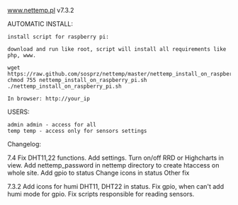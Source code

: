 www.nettemp.pl v7.3.2

AUTOMATIC INSTALL:

    install script for raspberry pi:

    download and run like root, script will install all requirements like php, www.
    
    wget https://raw.github.com/sosprz/nettemp/master/nettemp_install_on_raspberry_pi.sh
    chmod 755 nettemp_install_on_raspberry_pi.sh
    ./nettemp_install_on_raspberry_pi.sh
    
    In browser: http://your_ip

USERS:

    admin admin - access for all
    temp temp - access only for sensors settings

Changelog:

7.4
Fix DHT11,22 functions.
Add settings.
Turn on/off RRD or Highcharts in view. 
Add nettemp_password in nettemp directory to create htaccess on whole site.
Add gpio to status
Change icons in status
Other fix

7.3.2
Add icons for humi DHT11, DHT22 in status.
Fix gpio, when can't add humi mode for gpio.
Fix scripts responsible for reading sensors.